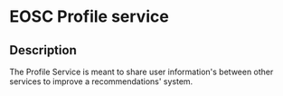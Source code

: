 # EOSC Profile service

## Description
The Profile Service is meant to share user information's 
between other services to improve a recommendations' system.